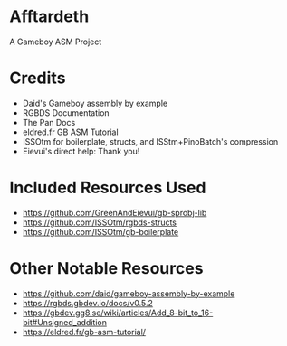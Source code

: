 # Afftardeth

A Gameboy ASM Project

# Credits

- Daid's Gameboy assembly by example
- RGBDS Documentation
- The Pan Docs
- eldred.fr GB ASM Tutorial
- ISSOtm for boilerplate, structs, and ISStm+PinoBatch's compression
- Eievui's direct help: Thank you!

# Included Resources Used

- https://github.com/GreenAndEievui/gb-sprobj-lib
- https://github.com/ISSOtm/rgbds-structs
- https://github.com/ISSOtm/gb-boilerplate

# Other Notable Resources

- https://github.com/daid/gameboy-assembly-by-example
- https://rgbds.gbdev.io/docs/v0.5.2
- https://gbdev.gg8.se/wiki/articles/Add_8-bit_to_16-bit#Unsigned_addition
- https://eldred.fr/gb-asm-tutorial/